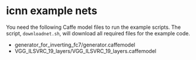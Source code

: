 # icnn example nets

You need the following Caffe model files to run the example scripts.
The script, `downloadnet.sh`, will download all required files for the example code.

- generator_for_inverting_fc7/generator.caffemodel
- VGG_ILSVRC_19_layers/VGG_ILSVRC_19_layers.caffemodel

